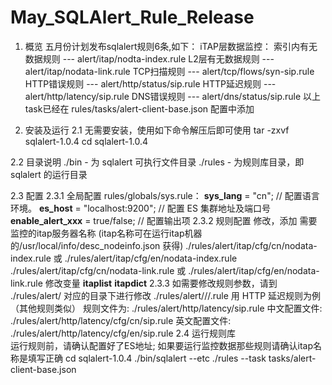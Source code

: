 # May_SQLAlert_Rule_Release

1. 概览
五月份计划发布sqlalert规则6条,如下：
iTAP层数据监控：
    索引内有无数据规则  ---  alert/itap/nodta-index.rule
    L2层有无数据规则  ---  alert/itap/nodata-link.rule
    TCP扫描规则 ---  alert/tcp/flows/syn-sip.rule
    HTTP错误规则 ---  alert/http/status/sip.rule
    HTTP延迟规则 ---  alert/http/latency/sip.rule
    DNS错误规则  --- alert/dns/status/sip.rule
以上task已经在 rules/tasks/alert-client-base.json 配置中添加

2. 安装及运行
2.1 无需要安装，使用如下命令解压后即可使用
      tar -zxvf sqlalert-1.0.4
      cd sqlalert-1.0.4

2.2 目录说明
      ./bin     - 为 sqlalert 可执行文件目录
      ./rules  - 为规则库目录，即 sqlalert 的运行目录

2.3 配置
      2.3.1 全局配置 rules/globals/sys.rule：
      __sys_lang__ = "cn";                // 配置语言环境。
      __es_host__ = "localhost:9200";     // 配置 ES 集群地址及端口号
      __enable_alert_xxx__ = true/false;  // 配置输出项
      2.3.2 规则配置
      修改，添加 需要监控的itap服务器名称 (itap名称可在运行itap机器的/usr/local/info/desc_nodeinfo.json 获得)
          ./rules/alert/itap/cfg/cn/nodata-index.rule 或 ./rules/alert/itap/cfg/en/nodata-index.rule
          ./rules/alert/itap/cfg/cn/nodata-link.rule 或 ./rules/alert/itap/cfg/en/nodata-link.rule
      修改变量
          __itaplist__
          __itapdict__
      2.3.3 如需要修改规则参数，请到 ./rules/alert/ 对应的目录下进行修改
           ./rules/alert/<proto>/<type>/<name>.rule
      用 HTTP 延迟规则为例（其他规则类似）
            规则文件为:  ./rules/alert/http/latency/sip.rule
            中文配置文件: ./rules/alert/http/latency/cfg/cn/sip.rule
            英文配置文件: ./rules/alert/http/latency/cfg/en/sip.rule
      2.4 运行规则库  
      运行规则前，请确认配置好了ES地址; 如果要运行监控数据那些规则请确认itap名称是填写正确
            cd sqlalert-1.0.4
            ./bin/sqlalert --etc ./rules --task tasks/alert-client-base.json


